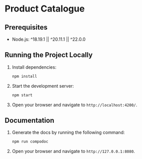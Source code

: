 # Product Catalogue

## Prerequisites

- Node.js: ^18.19.1 || ^20.11.1 || ^22.0.0

## Running the Project Locally

1. Install dependencies:
    ```bash
    npm install
    ```

2. Start the development server:
    ```bash
    npm start
    ```

3. Open your browser and navigate to `http://localhost:4200/`.

## Documentation

1. Generate the docs by running the following command:
    ```bash
    npm run compodoc
    ```
2. Open your browser and navigate to `http://127.0.0.1:8080`.
